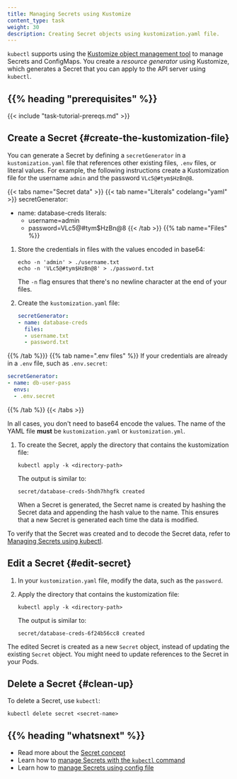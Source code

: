 ```yaml
---
title: Managing Secrets using Kustomize
content_type: task
weight: 30
description: Creating Secret objects using kustomization.yaml file.
---
```


<!-- overview -->

`kubectl` supports using the [Kustomize object management tool](/docs/tasks/manage-kubernetes-objects/kustomization/) to manage Secrets
and ConfigMaps. You create a *resource generator* using Kustomize, which
generates a Secret that you can apply to the API server using `kubectl`.

## {{% heading "prerequisites" %}}

{{< include "task-tutorial-prereqs.md" >}}

<!-- steps -->

## Create a Secret {#create-the-kustomization-file}

You can generate a Secret by defining a `secretGenerator` in a
`kustomization.yaml` file that references other existing files, `.env` files, or
literal values. For example, the following instructions create a Kustomization
file for the username `admin` and the password `VLc5@#tym$HzBn@8`.

{{< tabs name="Secret data" >}}
{{< tab name="Literals" codelang="yaml" >}}
secretGenerator:
- name: database-creds
  literals:
  - username=admin
  - password=VLc5@#tym$HzBn@8
{{< /tab >}}
{{% tab name="Files" %}}
1.  Store the credentials in files with the values encoded in base64:

    ```shell
    echo -n 'admin' > ./username.txt
    echo -n 'VLc5@#tym$HzBn@8' > ./password.txt
    ```
    The `-n` flag ensures that there's no newline character at the end of your
    files.

2.  Create the `kustomization.yaml` file:

    ```yaml
    secretGenerator:
    - name: database-creds
      files:
      - username.txt
      - password.txt
    ```
{{% /tab %}}}
{{% tab name=".env files" %}}
If your credentials are already in a `.env` file, such as `.env.secret`:

```yaml
secretGenerator:
- name: db-user-pass
  envs:
  - .env.secret
```
{{% /tab %}}
{{< /tabs >}}

In all cases, you don't need to base64 encode the values. The name of the YAML
file **must** be `kustomization.yaml` or `kustomization.yml`.

1.  To create the Secret, apply the directory that contains the kustomization file:

    ```shell
    kubectl apply -k <directory-path>
    ```

    The output is similar to:

    ```
    secret/database-creds-5hdh7hhgfk created
    ```

    When a Secret is generated, the Secret name is created by hashing
    the Secret data and appending the hash value to the name. This ensures that
    a new Secret is generated each time the data is modified.

To verify that the Secret was created and to decode the Secret data, refer to
[Managing Secrets using
kubectl](/docs/tasks/configmap-secret/managing-secret-using-kubectl/#verify-the-secret).

## Edit a Secret {#edit-secret}

1.  In your `kustomization.yaml` file, modify the data, such as the `password`.
1.  Apply the directory that contains the kustomization file:

    ```shell
    kubectl apply -k <directory-path>
    ```

    The output is similar to:

    ```
    secret/database-creds-6f24b56cc8 created
    ```

The edited Secret is created as a new `Secret` object, instead of updating the
existing `Secret` object. You might need to update references to the Secret in
your Pods.

## Delete a Secret {#clean-up}

To delete a Secret, use `kubectl`:

```shell
kubectl delete secret <secret-name>
```

<!-- Optional section; add links to information related to this topic. -->
## {{% heading "whatsnext" %}}

- Read more about the [Secret concept](/docs/concepts/configuration/secret/)
- Learn how to [manage Secrets with the `kubectl` command](/docs/tasks/configmap-secret/managing-secret-using-kubectl/)
- Learn how to [manage Secrets using config file](/docs/tasks/configmap-secret/managing-secret-using-config-file/)

